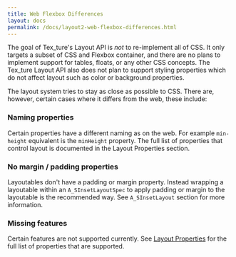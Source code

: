 ```yaml
---
title: Web Flexbox Differences
layout: docs
permalink: /docs/layout2-web-flexbox-differences.html
---
```


The goal of Tex_ture's Layout API is *not* to re-implement all of CSS. It only targets a subset of CSS and Flexbox container, and there are no plans to implement support for tables, floats, or any other CSS concepts. The Tex_ture Layout API also does not plan to support styling properties which do not affect layout such as color or background properties.

The layout system tries to stay as close as possible to CSS. There are, however, certain cases where it differs from the web, these include:

### Naming properties

Certain properties have a different naming as on the web. For example `min-height` equivalent is the `minHeight` property. The full list of properties that control layout is documented in the Layout Properties section.

### No margin / padding properties

Layoutables don't have a padding or margin property. Instead wrapping a layoutable within an `A_SInsetLayoutSpec` to apply padding or margin to the layoutable is the recommended way. See `A_SInsetLayout` section for more information.

### Missing features

Certain features are not supported currently. See <a href = "layout2-layout-element-properties.html">Layout Properties</a> for the full list of properties that are supported.
